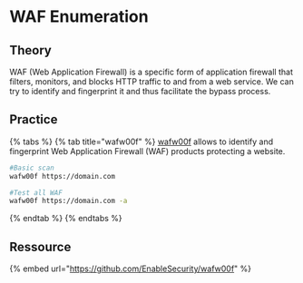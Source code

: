 # WAF Enumeration

## Theory

WAF (Web Application Firewall) is a specific form of application firewall that filters, monitors, and blocks HTTP traffic to and from a web service. We can try to identify and fingerprint it and thus facilitate the bypass process. 

## Practice

{% tabs %}
{% tab title="wafw00f" %}
[wafw00f](https://github.com/EnableSecurity/wafw00f) allows to identify and fingerprint Web Application Firewall (WAF) products protecting a website.
```bash
#Basic scan
wafw00f https://domain.com

#Test all WAF
wafw00f https://domain.com -a
```
{% endtab %}
{% endtabs %}

## Ressource

{% embed url="https://github.com/EnableSecurity/wafw00f" %}

